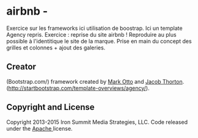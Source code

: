 # airbnb - 
Exercice sur les frameworks ici utilisation de boostrap. Ici un template Agency repris. Exercice : reprise du site airbnb ! 
Reproduire au plus possible à l'identitique le site de la marque.
Prise en main du concept des grilles et colonnes + ajout des galeries.
## Creator

(Bootstrap.com/) framework created by [Mark Otto](https://twitter.com/mdo) and [Jacob Thorton](https://twitter.com/fat).
(http://startbootstrap.com/template-overviews/agency/).


## Copyright and License

Copyright 2013-2015 Iron Summit Media Strategies, LLC. Code released under the [Apache ](https://github.com/IronSummitMedia/startbootstrap-agency/blob/gh-pages/LICENSE) license.
